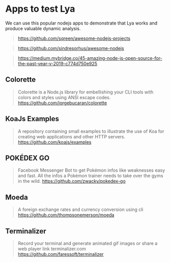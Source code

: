 # Apps to test Lya

We can use this popular nodejs apps to demonstrate that Lya works and produce valuable dynamic analysis.

> https://github.com/sqreen/awesome-nodejs-projects

> https://github.com/sindresorhus/awesome-nodejs

> https://medium.mybridge.co/45-amazing-node-js-open-source-for-the-past-year-v-2019-c774d750e925

## Colorette

> Colorette is a Node.js library for embellishing your CLI tools with colors and styles using ANSI escape codes.
https://github.com/jorgebucaran/colorette

## KoaJs Examples
> A repository containing small examples to illustrate the use of Koa for creating web applications and other HTTP servers.
https://github.com/koajs/examples

## POKÉDEX GO
> Facebook Messenger Bot to get Pokémon infos like weaknesses easy and fast. All the infos a Pokémon trainer needs to take over the gyms in the wild.
https://github.com/zwacky/pokedex-go

## Moeda
> A foreign exchange rates and currency conversion using cli
https://github.com/thompsonemerson/moeda

## Terminalizer
> Record your terminal and generate animated gif images or share a web player link terminalizer.com
https://github.com/faressoft/terminalizer
 
